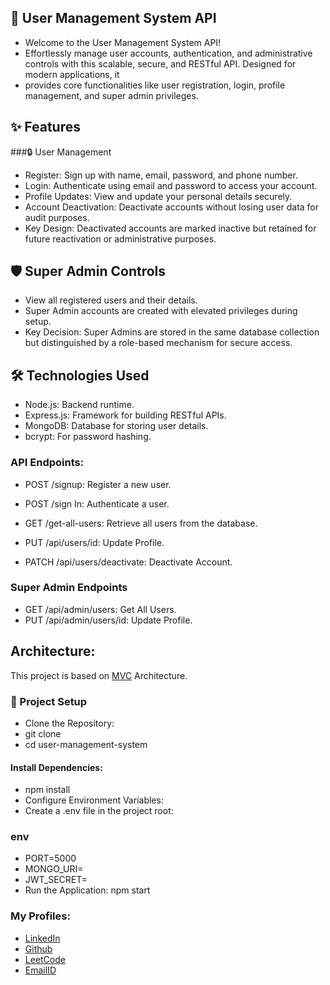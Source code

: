 ## 🚀 User Management System API
-  Welcome to the User Management System API!
-  Effortlessly manage user accounts, authentication, and administrative controls with this scalable, secure, and RESTful API. Designed for modern applications, it  
-  provides core functionalities like user registration, login, profile management, and super admin privileges.

## ✨ Features
###🔒 User Management
-  Register: Sign up with name, email, password, and phone number.
-  Login: Authenticate using email and password to access your account.
-  Profile Updates: View and update your personal details securely.
-  Account Deactivation: Deactivate accounts without losing user data for audit purposes.
-  Key Design: Deactivated accounts are marked inactive but retained for future reactivation or administrative purposes.

## 🛡️ Super Admin Controls
-  View all registered users and their details.
-  Super Admin accounts are created with elevated privileges during setup.
-  Key Decision: Super Admins are stored in the same database collection but distinguished by a role-based mechanism for secure access.

 
 ## 🛠️ Technologies Used
- Node.js: Backend runtime.
- Express.js: Framework for building RESTful APIs.
- MongoDB: Database for storing user details.
- bcrypt: For password hashing.


### API Endpoints:

- POST /signup: Register a new user.
 

- POST /sign In: Authenticate a user.


- GET /get-all-users: Retrieve all users from the database.


- PUT /api/users/id: Update Profile.


- PATCH /api/users/deactivate: Deactivate Account.
  
### Super Admin Endpoints

- GET /api/admin/users: Get All Users.
- PUT /api/admin/users/id: Update Profile.
  
## Architecture:

This project is based on [MVC](https://developer.mozilla.org/en-US/docs/Glossary/MVC) Architecture.

### 📂 Project Setup
- Clone the Repository:
- git clone <repository-url>
- cd user-management-system
#### Install Dependencies:
- npm install
- Configure Environment Variables:
- Create a .env file in the project root: 
### env
- PORT=5000
- MONGO_URI=<your-mongodb-uri>
- JWT_SECRET=<your-secret-key>
- Run the Application: npm start

### My Profiles:

- [LinkedIn](https://www.linkedin.com/in/3233sujit-kumar-67b13321b/)
- [Github](https://github.com/sujitkumr)
- [LeetCode](https://leetcode.com/sujitkymar101/)
- [EmailID](mailto:sujitkymar101@gmail.com)

